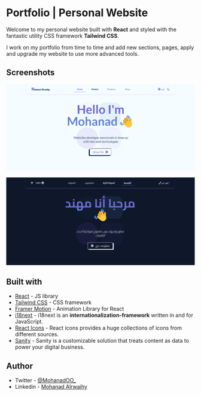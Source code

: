 # Portfolio | Personal Website

Welcome to my personal website built with **React** and styled with the fantastic utility CSS framework **Tailwind CSS**.

I work on my portfolio from time to time and add new sections, pages, apply and upgrade my website to use more advanced tools.

## Screenshots

![Portfolio Light English](./public/preview/portfolio-light-en.png)

![Portfolio Dark Arabic](./public/preview/portfolio-dark-ar.png)

## Built with

- [React](https://reactjs.org/) - JS library
- [Tailwind CSS](https://tailwindcss.com/) - CSS framework
- [Framer Motion](https://www.framer.com/motion/) - Animation Library for React
- [i18next](https://www.i18next.com/) - i18next is an **internationalization-framework** written in and for JavaScript.
- [React Icons](https://react-icons.github.io/react-icons/) - React icons provides a huge collections of icons from different sources.
- [Sanity](https://www.sanity.io/) - Sanity is a customizable solution that treats content as data to power your digital business.

## Author

- Twitter - [@MohanadOO\_](https://twitter.com/MohanadOO_)
- Linkedin - [Mohanad Alrwaihy](https://www.linkedin.com/in/mohanad-alrwahiy-176aa719b/)
